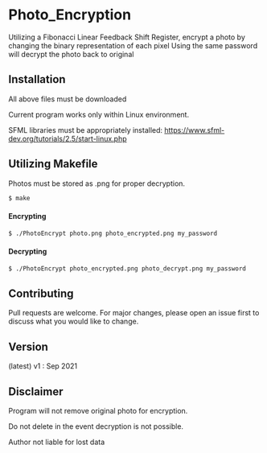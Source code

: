 # Photo_Encryption

Utilizing a Fibonacci Linear Feedback Shift Register, encrypt a photo by changing the binary representation of each pixel
Using the same password will decrypt the photo back to original

## Installation

All above files must be downloaded

Current program works only within Linux environment.

SFML libraries must be appropriately installed: https://www.sfml-dev.org/tutorials/2.5/start-linux.php

## Utilizing Makefile

Photos must be stored as .png for proper decryption.
```bash
$ make
```
#### Encrypting
```bash
$ ./PhotoEncrypt photo.png photo_encrypted.png my_password
```
#### Decrypting
```bash
$ ./PhotoEncrypt photo_encrypted.png photo_decrypt.png my_password
```

## Contributing
Pull requests are welcome. For major changes, please open an issue first to discuss what you would like to change.

## Version

(latest) v1 : Sep 2021

## Disclaimer

Program will not remove original photo for encryption. 

Do not delete in the event decryption is not possible. 

Author not liable for lost data
